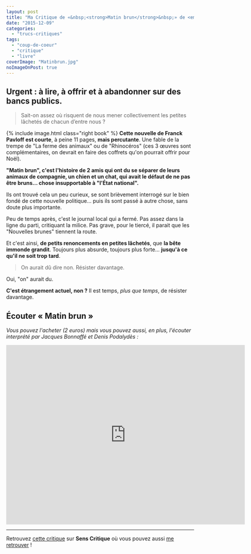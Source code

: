 ```yaml
---
layout: post
title: "Ma Critique de «&nbsp;<strong>Matin brun</strong>&nbsp;» de <em>Franck&nbsp;Pavloff</em>"
date: "2015-12-09"
categories: 
  - "trucs-critiques"
tags: 
  - "coup-de-coeur"
  - "critique"
  - "livre"
coverImage: "Matinbrun.jpg"
noImageOnPost: true
---
```


## Urgent : à lire, à offrir et à abandonner sur des bancs publics.

<blockquote class="citation">
	Sait-on assez où risquent de nous mener collectivement les petites lâchetés de chacun d’entre nous&nbsp;?
</blockquote>

{% include image.html class="right book" %}
**Cette nouvelle de Franck Pavloff est courte**, à peine 11 pages, **mais percutante**. Une fable de la trempe de "La ferme des animaux" ou de "Rhinocéros" (ces 3 œuvres sont complémentaires, on devrait en faire des coffrets qu'on pourrait offrir pour Noël).

**"Matin brun", c'est l'histoire de 2 amis qui ont du se séparer de leurs animaux de compagnie, un chien et un chat, qui avait le défaut de ne pas être bruns... chose insupportable à "l'État national".**

Ils ont trouvé cela un peu curieux, se sont brièvement interrogé sur le bien fondé de cette nouvelle politique... puis ils sont passé à autre chose, sans doute plus importante.

Peu de temps après, c'est le journal local qui a fermé. Pas assez dans la ligne du parti, critiquant la milice. Pas grave, pour le tiercé, il parait que les "Nouvelles brunes" tiennent la route.

Et c'est ainsi, **de petits renoncements en petites lâchetés**, que **la bête immonde grandit**. Toujours plus absurde, toujours plus forte... **jusqu'à ce qu'il ne soit trop tard**.

<blockquote class="citation">
	On aurait dû dire non. Résister davantage.
</blockquote>

Oui, "on" aurait du.

**C'est étrangement actuel, non ?** Il est temps, _plus que temps_, de résister davantage.

## Écouter « Matin brun »

_Vous pouvez l'acheter (2 euros) mais vous pouvez aussi, en plus, l'écouter interprété par Jacques Bonnaffé et Denis Podalydès :_

<div class="center">
<iframe width="640" height="480" src="https://www.youtube.com/embed/JP_D0l9p_zA?rel=0" frameborder="0" allowfullscreen></iframe>
</div>

* * *

Retrouvez [cette critique](http://www.senscritique.com/livre/Matin_brun/critique/76310661) sur **Sens Critique** où vous pouvez aussi [me retrouver](http://www.senscritique.com/Arnaud_Malon) !
